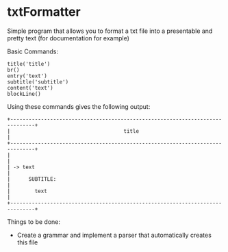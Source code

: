 # txtFormatter

Simple program that allows you to format a txt file into a presentable and pretty text (for documentation for example)

Basic Commands:
```
title('title')
br()
entry('text')
subtitle('subtitle')
content('text')
blockLine()
```

Using these commands gives the following output:

```
+------------------------------------------------------------------------------+
|                                     title                                    |
+------------------------------------------------------------------------------+
|                                                                              |
| -> text                                                                      |
|      SUBTITLE:                                                               |
|        text                                                                  |
+------------------------------------------------------------------------------+
```

Things to be done:
- Create a grammar and implement a parser that automatically creates this file
